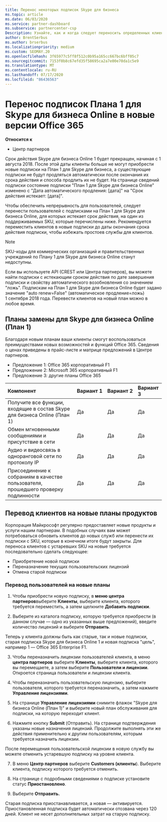 ```yaml
---
title: Перенос некоторых подписок Skype для бизнеса
ms.topic: article
ms.date: 06/03/2020
ms.service: partner-dashboard
ms.subservice: partnercenter-csp
Description: Узнайте, как и когда следует переносить определенных клиентов с истекшим сроком подписки Skype для бизнеса Online (план 1) на новые версии Office 365.
author: BrentSerbus
ms.author: brserbus
ms.localizationpriority: medium
ms.custom: SEOMAY.20
ms.openlocfilehash: 3f65977c5ff8f512c0b95a165cc667bc6bff05c7
ms.sourcegitcommit: 7153f0b8c67efd35f58695ca2a7e00e70da1c5e9
ms.translationtype: MT
ms.contentlocale: ru-RU
ms.lasthandoff: 07/17/2020
ms.locfileid: "86436563"
---
```

# <a name="migrate-skype-for-business-online-plan-1-subscriptions-to-newer-office-365-versions"></a>Перенос подписок Плана 1 для Skype для бизнеса Online в новые версии Office 365

**Относится к**

- Центр партнеров

Срок действия Skype для бизнеса Online 1 будет прекращен, начиная с 1 августа 2018. После этой даты клиенты больше не могут приобрести новые подписки на План 1 для Skype для бизнеса, а существующие подписки не будут продляться автоматически после окончания их срока действия и способа продлить их не будет. На странице сведений подписки состояние подписки "План 1 для Skype для бизнеса Online" изменено с "Дата автоматического продления: [дата]" на "Срок действия истекает: [дата]".  

Чтобы обеспечить непрерывность для пользователей, следует перенести пользователей с подписками на План 1 для Skype для бизнеса Online, для которых истекает срок действия, на один из поддерживаемых SKU, которые перечислены ниже. Рекомендуется переместить клиентов в новые подписки до даты окончания срока действия подписки, чтобы избежать простоев службы для клиентов. 

>[!NOTE]
>SKU-коды для коммерческих организаций и правительственных учреждений по Плану 1 для Skype для бизнеса Online станут недоступны.

Если вы используете API (CREST или Центра партнеров), вы можете найти подписки с истекающим сроком действия по дате завершения подписки и свойству автоматического возобновления со значением "ложь". Подпискам на План 1 для Skype для бизнеса Online будет задано значение "auto renew=False" (автоматическое продление=ложь) 1 сентября 2018 года. Перевести клиентов на новый план можно в любое время. 

## <a name="skype-for-business-online-plan-1-replacement-plans"></a>Планы замены для Skype для бизнеса Online (План 1)

Благодаря новым планам ваши клиенты смогут воспользоваться преимуществами новых возможностей и функций Office 365. Сведения о ценах приведены в прайс-листе и матрице предложений в Центре партнеров. 

- Предложение 1: Office 365 корпоративный F1
- Предложение 2: Microsoft 365 корпоративный F1
- Предложение 3: другие планы Office 365

|**Компонент**    |**Вариант 1**   |**Вариант 2**   |**Вариант 3**   |
|:-----------------|:-----------------|:-------------|:------------|
|Получите все функции, входящие в состав Skype для бизнеса Online (План 1)|Да   |Да   |Да   |
|Обмен мгновенными сообщениями и присутствие в сети |Да   |Да   |Да   |
|Аудио и видеосвязь в одноранговой сети по протоколу IP|Да   |Да   |Да   
|Присоединение к собраниям в качестве пользователя, прошедшего проверку подлинности| Да   |Да   |Да   |

## <a name="transition-customers-to-new-product-plans"></a>Перевод клиентов на новые планы продуктов

Корпорация Майкрософт регулярно предоставляет новые продукты и услуги нашим партнерам. В подобных случаях вам может потребоваться обновить клиентов до новых служб или перенести их подписки с SKU, которые в конечном итоге будут закрыты. Для переноса клиентов с устаревших SKU на новые требуется последовательно сделать следующее:

- Приобретение новой подписки
- Переназначение текущих пользовательских лицензий
- Отмена старой подписки

### <a name="migrate-your-customers-to-new-plans"></a>Перевод пользователей на новые планы

1. Чтобы приобрести новую подписку, в **меню центра партнеров**выберите **Клиенты**, выберите клиента, которого требуется переместить, а затем щелкните **Добавить подписки**.

2. Выберите из каталога подписку, которую требуется приобрести (в данном случае — одно из указанных выше предложений), введите количество лицензий и выберите **Отправить**. 

Теперь у клиента должны быть как старые, так и новые подписки, старая подписка Skype для бизнеса Online 1 и новая подписка "цель", например 1 — Office 365 Enterprise F1.

3. Чтобы переназначить лицензии пользователей клиента, в меню **центра партнеров** выберите **Клиенты**, выберите клиента, которого вы перемещаете, а затем выберите **Пользователи и лицензии**. Откроется страница пользователи и лицензии клиента.

4. Чтобы переназначить пользовательскую лицензию, выберите пользователя, которого требуется переназначить, а затем нажмите **Управление лицензиями**.

5. На странице **Управление лицензиями** снимите флажок "Skype для бизнеса Online (План 1)" и выберите новый план обслуживания для подписки, на которую переходит клиент.

6. Нажмите кнопку **Submit** (Отправить). На странице подтверждения указаны новые назначения лицензий. Продолжите выполнять эти же действия применительно к другим пользователям, которым требуется назначить лицензии.

После перемещения пользовательской лицензии в новую службу вы можете отменить устаревшую подписку на уровне клиента.

7. В меню **Центр партнеров** выберите **Customers (клиенты**). Выберите клиента, подписку которого требуется отменить.

8. На странице с подробными сведениями о подписке установите статус **Приостановлено**.

9. Выберите **Отправить.**

Старая подписка приостанавливается, а новая — активируется. Приостановленная подписка будет автоматически отозвана через 120 дней. Клиент не несет дополнительных затрат на старую подписку.

